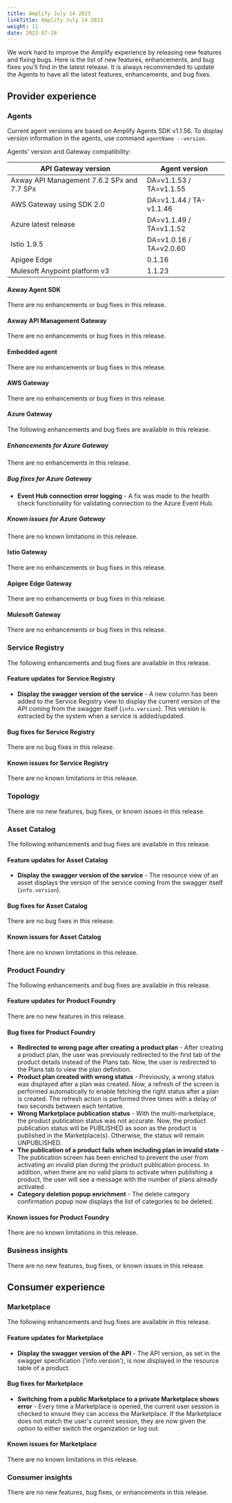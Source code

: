 ```yaml
---
title: Amplify July 14 2023
linkTitle: Amplify July 14 2023
weight: 11
date: 2023-07-10
---
```

We work hard to improve the Amplify experience by releasing new features and fixing bugs. Here is the list of new features, enhancements, and bug fixes you’ll find in the latest release. It is always recommended to update the Agents to have all the latest features, enhancements, and bug fixes.

## Provider experience

### Agents

Current agent versions are based on Amplify Agents SDK v1.1.56. To display version information in the agents, use command `agentName --version`.

Agents' version and Gateway compatibility:

| API Gateway version                        | Agent version           |
|--------------------------------------------|-------------------------|
| Axway API Management 7.6.2 SPx and 7.7 SPx | DA=v1.1.53 / TA=v1.1.55 |
| AWS Gateway using SDK 2.0                  | DA=v1.1.44 / TA-v1.1.46 |
| Azure latest release                       | DA=v1.1.49 / TA=v1.1.52 |
| Istio 1.9.5                                | DA=v1.0.16 / TA=v2.0.60 |
| Apigee Edge                                | 0.1.16                  |
| Mulesoft Anypoint platform v3              | 1.1.23                  |

#### Axway Agent SDK

There are no enhancements or bug fixes in this release.

#### Axway API Management Gateway

There are no enhancements or bug fixes in this release.

#### Embedded agent

There are no enhancements or bug fixes in this release.

#### AWS Gateway

There are no enhancements or bug fixes in this release.

#### Azure Gateway

The following enhancements and bug fixes are available in this release.

##### Enhancements for Azure Gateway

There are no enhancements in this release.

##### Bug fixes for Azure Gateway

* **Event Hub connection error logging** - A fix was made to the health check functionality for validating connection to the Azure Event Hub.

##### Known issues for Azure Gateway

There are no known limitations in this release.

#### Istio Gateway

There are no enhancements or bug fixes in this release.

#### Apigee Edge Gateway

There are no enhancements or bug fixes in this release.

#### Mulesoft Gateway

There are no enhancements or bug fixes in this release.

### Service Registry

The following enhancements and bug fixes are available in this release.

#### Feature updates for Service Registry

* **Display the swagger version of the service** - A new column has been added to the Service Registry view to display the current version of the API coming from the swagger itself (`info.version`). This version is extracted by the system when a service is added/updated.

#### Bug fixes for Service Registry

There are no bug fixes in this release.

#### Known issues for Service Registry

There are no known limitations in this release.

### Topology

There are no new features, bug fixes, or known issues in this release.

### Asset Catalog

The following enhancements and bug fixes are available in this release.

#### Feature updates for Asset Catalog

* **Display the swagger version of the service** - The resource view of an asset displays the version of the service coming from the swagger itself (`info.version`).

#### Bug fixes for Asset Catalog

There are no bug fixes in this release.

#### Known issues for Asset Catalog

There are no known limitations in this release.

### Product Foundry

The following enhancements and bug fixes are available in this release.

#### Feature updates for Product Foundry

There are no new features in this release.

#### Bug fixes for Product Foundry

* **Redirected to wrong page after creating a product plan** - After creating a product plan, the user was previously redirected to the first tab of the product details instead of the Plans tab. Now, the user is redirected to the Plans tab to view the plan definition.
* **Product plan created with wrong status** - Previously, a wrong status was displayed after a plan was created. Now, a refresh of the screen is performed automatically to enable fetching the right status after a plan is created. The refresh action is performed three times with a delay of two seconds between each tentative.
* **Wrong Marketplace publication status** - With the multi-marketplace, the product publication status was not accurate. Now, the product publication status will be PUBLISHED as soon as the product is published in the Marketplace(s). Otherwise, the status will remain UNPUBLISHED.
* **The publication of a product fails when including plan in invalid state** - The publication screen has been enriched to prevent the user from activating an invalid plan during the product publication process. In addition, when there are no valid plans to activate when publishing a product, the user will see a message with the number of plans already activated.
* **Category deletion popup enrichment** - The delete category confirmation popup now displays the list of categories to be deleted.

#### Known issues for Product Foundry

There are no known limitations in this release.

### Business insights

There are no new features, bug fixes, or known issues in this release.

## Consumer experience

### Marketplace

The following enhancements and bug fixes are available in this release.

#### Feature updates for Marketplace

* **Display the swagger version of the API** - The API version, as set in the swagger specification ('info.version'), is now displayed in the resource table of a product.

#### Bug fixes for Marketplace

* **Switching from a public Marketplace to a private Marketplace shows error** - Every time a Marketplace is opened, the current user session is checked to ensure they can access the Marketplace. If the Marketplace does not match the user's current session, they are now given the option to either switch the organization or log out.

#### Known issues for Marketplace

There are no known limitations in this release.

### Consumer insights

There are no new features, bug fixes, or enhancements in this release.
